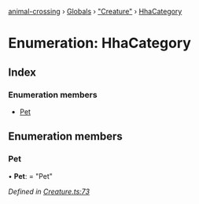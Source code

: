 [animal-crossing](../README.md) › [Globals](../globals.md) › ["Creature"](../modules/_creature_.md) › [HhaCategory](_creature_.hhacategory.md)

# Enumeration: HhaCategory

## Index

### Enumeration members

* [Pet](_creature_.hhacategory.md#pet)

## Enumeration members

###  Pet

• **Pet**: = "Pet"

*Defined in [Creature.ts:73](https://github.com/Norviah/animal-crossing/blob/ba83c61/module/types/Creature.ts#L73)*
